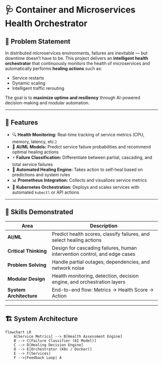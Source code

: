 # 🩺 Container and Microservices Health Orchestrator

## 📌 Problem Statement

In distributed microservices environments, failures are inevitable — but downtime doesn’t have to be. This project delivers an **intelligent health orchestrator** that continuously monitors the health of microservices and automatically performs **healing actions** such as:

- Service restarts
- Dynamic scaling
- Intelligent traffic rerouting

The goal is to **maximize uptime and resiliency** through AI-powered decision-making and modular automation.

---

## 🚀 Features

- 🔍 **Health Monitoring:** Real-time tracking of service metrics (CPU, memory, latency, etc.)
- 🧠 **AI/ML Models:** Predict service failure probabilities and recommend optimal healing actions
- ⚡ **Failure Classification:** Differentiate between partial, cascading, and total service failures
- 🔁 **Automated Healing Engine:** Takes action to self-heal based on predictions and system rules
- 📊 **Prometheus Integration:** Collects and visualizes service metrics
- 🧩 **Kubernetes Orchestration:** Deploys and scales services with automated `kubectl` or API actions

---

## 🧠 Skills Demonstrated

| Area              | Description                                                                 |
|-------------------|-----------------------------------------------------------------------------|
| **AI/ML**          | Predict health scores, classify failures, and select healing actions         |
| **Critical Thinking** | Design for cascading failures, human intervention control, and edge cases |
| **Problem Solving**   | Handle partial outages, dependencies, and network noise                   |
| **Modular Design**    | Health monitoring, detection, decision engine, and orchestration layers   |
| **System Architecture** | End-to-end flow: Metrics → Health Score → Action                         |

---

## 🏗️ System Architecture

```mermaid
flowchart LR
    A[Service Metrics] --> B[Health Assessment Engine]
    B --> C[Failure Classifier (AI Model)]
    C --> D[Healing Decision Engine]
    D --> E[Orchestrator (K8s / Docker)]
    E --> F[Services]
    F -->|Feedback Loop| A
